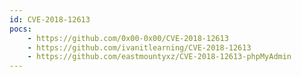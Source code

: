 ```yaml
---
id: CVE-2018-12613
pocs:
    - https://github.com/0x00-0x00/CVE-2018-12613
    - https://github.com/ivanitlearning/CVE-2018-12613
    - https://github.com/eastmountyxz/CVE-2018-12613-phpMyAdmin
---
```

